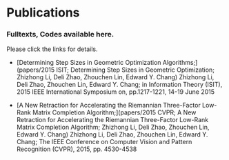 # Publications
### Fulltexts, Codes available here. 
Please click the links for details.


* [Determining Step Sizes in Geometric Optimization Algorithms;](papers/2015 ISIT; Determining Step Sizes in Geometric Optimization; Zhizhong Li, Deli Zhao, Zhouchen Lin, Edward Y. Chang) Zhizhong Li, Deli Zhao, Zhouchen Lin, Edward Y. Chang; in Information Theory (ISIT), 2015 IEEE International Symposium on,  pp.1217-1221, 14-19 June 2015

* [A New Retraction for Accelerating the Riemannian Three-Factor Low-Rank Matrix Completion Algorithm;](papers/2015 CVPR; A New Retraction for Accelerating the Riemannian Three-Factor Low-Rank Matrix Completion Algorithm; Zhizhong Li, Deli Zhao, Zhouchen Lin, Edward Y. Chang) Zhizhong Li, Deli Zhao, Zhouchen Lin, Edward Y. Chang; The IEEE Conference on Computer Vision and Pattern Recognition (CVPR), 2015, pp. 4530-4538

